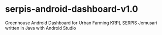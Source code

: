 # serpis-android-dashboard-v1.0
Greenhouse Android Dashboard for Urban Farming KRPL SERPIS Jemusari written in Java with Android Studio
